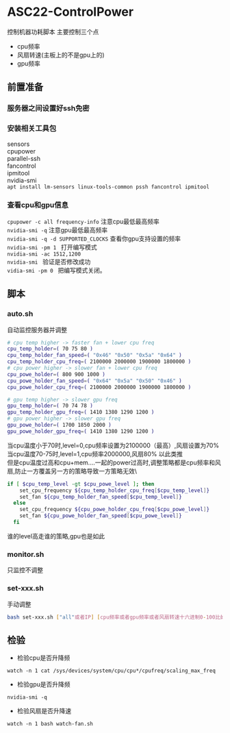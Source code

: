 # ASC22-ControlPower
控制机器功耗脚本
主要控制三个点
* cpu频率
* 风扇转速(主板上的不是gpu上的)
* gpu频率

## 前置准备
### 服务器之间设置好ssh免密
### 安装相关工具包
sensors\
cpupower\
parallel-ssh\
fancontrol\
ipmitool\
nvidia-smi\
```apt install lm-sensors linux-tools-common pssh fancontrol ipmitool```
### 查看cpu和gpu信息
```cpupower -c all frequency-info```
注意cpu最低最高频率\
```nvidia-smi -q```
注意gpu最低最高频率\
```nvidia-smi -q -d SUPPORTED_CLOCKS```
查看你gpu支持设置的频率\
```nvidia-smi -pm 1 ```
打开编写模式\
```nvidia-smi -ac 1512,1200```\
```nvidia-smi ```
验证是否修改成功\
```vidia-smi -pm 0 ```
把编写模式关闭。

## 脚本
### auto.sh
自动监控服务器并调整
```bash
# cpu temp higher -> faster fan + lower cpu freq
cpu_temp_holder=( 70 75 80 )
cpu_temp_holder_fan_speed=( "0x46" "0x50" "0x5a" "0x64" )
cpu_temp_holder_cpu_freq=( 2100000 2000000 1900000 1800000 )
# cpu power higher -> slower fan + lower cpu freq
cpu_powe_holder=( 800 900 1000 )
cpu_powe_holder_fan_speed=( "0x64" "0x5a" "0x50" "0x46" )
cpu_powe_holder_cpu_freq=( 2100000 2000000 1900000 1800000 )

# gpu temp higher -> slower gpu freq
gpu_temp_holder=( 70 74 78 )
gpu_temp_holder_gpu_freq=( 1410 1380 1290 1200 )
# gpu power higher -> slower gpu freq
gpu_powe_holder=( 1700 1850 2000 )
gpu_powe_holder_gpu_freq=( 1410 1380 1290 1200 )
```
当cpu温度小于70时,level=0,cpu频率设置为2100000（最高）,风扇设置为70%\
当cpu温度70-75时,level=1,cpu频率2000000,风扇80%
以此类推\
但是cpu温度过高和cpu+mem....一起的power过高时,调整策略都是cpu频率和风扇,防止一方覆盖另一方的策略导致一方策略无效\
```bash
if [ $cpu_temp_level -gt $cpu_powe_level ]; then
    set_cpu_frequency ${cpu_temp_holder_cpu_freq[$cpu_temp_level]}
    set_fan ${cpu_temp_holder_fan_speed[$cpu_temp_level]}
  else
    set_cpu_frequency ${cpu_powe_holder_cpu_freq[$cpu_powe_level]}
    set_fan ${cpu_powe_holder_fan_speed[$cpu_powe_level]}
  fi
```
谁的level高走谁的策略,gpu也是如此
### monitor.sh
只监控不调整
### set-xxx.sh
手动调整
```bash
bash set-xxx.sh ["all"或者IP] [cpu频率或者gpu频率或者风扇转速十六进制0-100比如0x32表示50%]
```

## 检验
* 检验cpu是否升降频
```
watch -n 1 cat /sys/devices/system/cpu/cpu*/cpufreq/scaling_max_freq
```
* 检验gpu是否升降频
```
nvidia-smi -q
```
* 检验风扇是否升降速
```
watch -n 1 bash watch-fan.sh
```